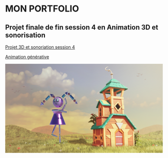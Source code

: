 # MON PORTFOLIO

## Projet finale de fin session 4 en Animation 3D et sonorisation

[Projet 3D et sonoriation session 4](https://www.youtube.com/watch?v=Ymdzi_aRClY)

[Animation générative](https://www.youtube.com/watch?v=ZPlIBzpbd74)

![personnage3d](medias/personnage3D.png)
